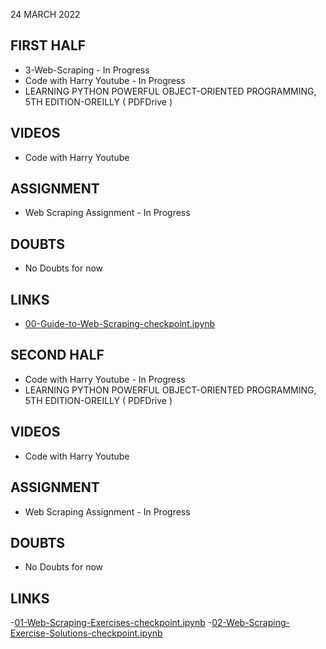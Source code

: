 24 MARCH 2022

## FIRST HALF

- 3-Web-Scraping - In Progress
- Code with Harry Youtube - In Progress
- LEARNING PYTHON  POWERFUL OBJECT-ORIENTED PROGRAMMING, 5TH EDITION-OREILLY ( PDFDrive )

## VIDEOS

- Code with Harry Youtube 

## ASSIGNMENT

- Web Scraping Assignment - In Progress

## DOUBTS

- No Doubts for now

## LINKS

- [00-Guide-to-Web-Scraping-checkpoint.ipynb](https://github.com/Pierian-Data/Complete-Python-3-Bootcamp/blob/master/13-Web-Scraping/.ipynb_checkpoints/00-Guide-to-Web-Scraping-checkpoint.ipynb)

## SECOND HALF

- Code with Harry Youtube - In Progress
- LEARNING PYTHON  POWERFUL OBJECT-ORIENTED PROGRAMMING, 5TH EDITION-OREILLY ( PDFDrive )

## VIDEOS

- Code with Harry Youtube 

## ASSIGNMENT

- Web Scraping Assignment - In Progress

## DOUBTS

- No Doubts for now

## LINKS

-[01-Web-Scraping-Exercises-checkpoint.ipynb](https://github.com/Pierian-Data/Complete-Python-3-Bootcamp/blob/master/13-WebScraping/.ipynb_checkpoints/01-Web-Scraping-Exercises-checkpoint.ipynb)
-[02-Web-Scraping-Exercise-Solutions-checkpoint.ipynb](https://github.com/Pierian-Data/Complete-Python-3-Bootcamp/blob/master/13-Web-Scraping/.ipynb_checkpoints/02-Web-Scraping-Exercise-Solutions-checkpoint.ipynb)



